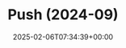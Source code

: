 ---
title: Push (2024-09)
id: 7e671879-7bee-4b03-b9e8-ba8b12880180
date: 2025-02-06T07:34:39+00:00
tags: []
type: 'hevy'
totalWeightInKg: 3,609kg
duration: 38 min
# Disable SEO for this post
outputs: ["HTML"]
robots: "noindex, nofollow"
---